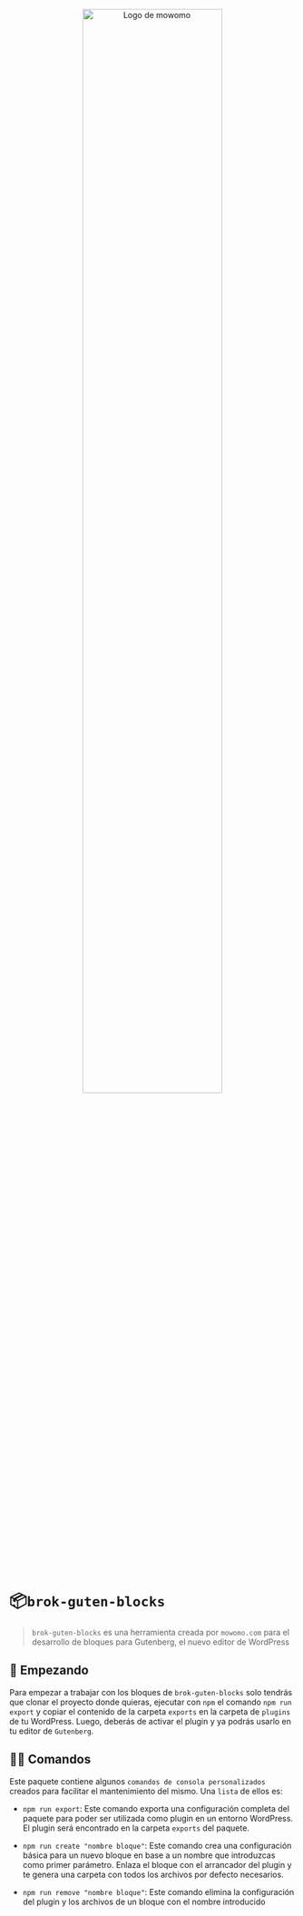<div align="center">
	<br>
	<img width="70%" src="https://www.mowomo.com/wp-content/uploads/2018/04/logo-mowomo.png" alt="Logo de mowomo">
	<br>
    <br>
</div>

# 📦`brok-guten-blocks`

> `brok-guten-blocks` es una herramienta creada por `mowomo.com` para el desarrollo de bloques para Gutenberg, el nuevo editor de WordPress

## 🚀 Empezando

Para empezar a trabajar con los bloques de `brok-guten-blocks` solo tendrás que clonar el proyecto donde quieras, ejecutar con `npm` el comando `npm run export` y copiar el contenido de la carpeta `exports` en la carpeta de `plugins` de tu WordPress. Luego, deberás de activar el plugin y ya podrás usarlo en tu editor de `Gutenberg`.

## 👨‍💻 Comandos

Este paquete contiene algunos `comandos de consola personalizados` creados para facilitar el mantenimiento del mismo. Una `lista` de ellos es:

- `npm run export`: Este comando exporta una configuración completa del paquete para poder ser utilizada como plugin en un entorno WordPress. El plugin será encontrado en la carpeta `exports` del paquete.

- `npm run create "nombre bloque"`: Este comando crea una configuración básica para un nuevo bloque en base a un nombre que introduzcas como primer parámetro. Enlaza el bloque con el arrancador del plugin y te genera una carpeta con todos los archivos por defecto necesarios.

- `npm run remove "nombre bloque"`: Este comando elimina la configuración del plugin y los archivos de un bloque con el nombre introducido
